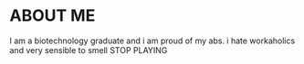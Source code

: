 # ABOUT ME
I am a biotechnology graduate and i am proud of my abs.
i hate workaholics and very sensible to smell
STOP PLAYING